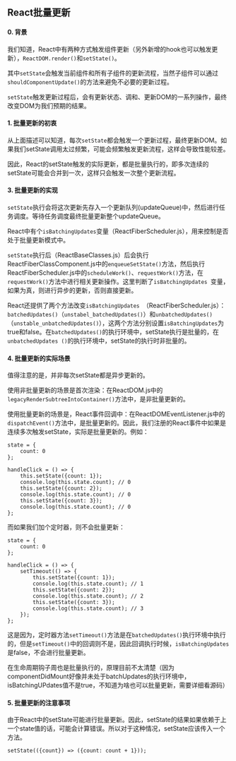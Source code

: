 ## React批量更新

#### 0. 背景

我们知道，React中有两种方式触发组件更新（另外新增的hook也可以触发更新），```ReactDOM.render()```和```setState()```。

其中```setState```会触发当前组件和所有子组件的更新流程，当然子组件可以通过```shouldComponentUpdate()```的方法来避免不必要的更新过程。

```setState```触发更新过程后，会有更新状态、调和、更新DOM的一系列操作，最终改变DOM为我们预期的结果。

#### 1. 批量更新的初衷

从上面描述可以知道，每次```setState```都会触发一个更新过程，最终更新DOM。如果我们setState调用太过频繁，可能会频繁触发更新流程，这样会导致性能较差。

因此，React的setState触发的实际更新，都是批量执行的，即多次连续的setState可能会合并到一次，这样只会触发一次整个更新流程。

#### 3. 批量更新的实现

```setState```执行会将这次更新先存入一个更新队列(updateQueue)中，然后进行任务调度。等待任务调度最终批量更新整个updateQueue。

React中有个```isBatchingUpdates```变量（ReactFiberScheduler.js），用来控制是否处于批量更新模式中。

```setState```执行后（ReactBaseClasses.js）后会执行ReactFiberClassComponent.js中的```enqueueSetState()```方法，然后执行ReactFiberScheduler.js中的```scheduleWork()```、```requestWork()```方法，在```requestWork()```方法中进行相关更新操作。这里判断了```isBatchingUpdates ```变量，如果为真，则进行异步的更新，否则直接更新。

React还提供了两个方法改变```isBatchingUpdates ```（ReactFiberScheduler.js）：```batchedUpdates()```（```unstabel_batchedUpdates()```）和```unbatchedUpdates()```（```unstable_unbatchedUpdates()```），这两个方法分别设置```isBatchingUpdates```为true和false。在```batchedUpdates()```的执行环境中，setState执行是批量的，在```unbatchedUpdates ()```的执行环境中，setState的执行时非批量的。

#### 4. 批量更新的实际场景

值得注意的是，并非每次setState都是异步更新的。

使用非批量更新的场景是首次渲染：在ReactDOM.js中的```legacyRenderSubtreeIntoContainer()```方法中，是非批量更新的。

使用批量更新的场景是，React事件回调中：在ReactDOMEventListener.js中的```dispatchEvent()```方法中，是批量更新的。因此，我们注册的React事件中如果是连续多次触发setState，实际是批量更新的。例如：

```
state = {
	count: 0
};

handleClick = () => {
	this.setState({count: 1});
	console.log(this.state.count); // 0
	this.setState({count: 2});
	console.log(this.state.count); // 0
	this.setState({count: 3});
	console.log(this.state.count); // 0
};

```

而如果我们加个定时器，则不会批量更新：

```
state = {
	count: 0
};

handleClick = () => {
	setTimeout(() => {
		this.setState({count: 1});
		console.log(this.state.count); // 1
		this.setState({count: 2});
		console.log(this.state.count); // 2
		this.setState({count: 3});
		console.log(this.state.count); // 3
	});
};

```
这是因为，定时器方法```setTimeout()```方法是在```batchedUpdates()```执行环境中执行的，但是```setTimeout()```中的回调则不是，因此回调执行时候，```isBatchingUpdates```是false，不会进行批量更新。

在生命周期钩子周也是批量执行的，原理目前不太清楚（因为componentDidMount好像并未处于batchUpdates的执行环境中，isBatchingUPdates值不是true，不知道为啥也可以批量更新，需要详细看源码）

#### 5. 批量更新的注意事项

由于React中的setState可能进行批量更新。因此，setState的结果如果依赖于上一个state值的话，可能会计算错误。所以对于这种情况，setState应该传入一个方法。

```
setState(({count}) => ({count: count + 1}));
```